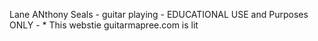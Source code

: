 Lane ANthony Seals - guitar playing - EDUCATIONAL USE and Purposes ONLY - * This webstie guitarmapree.com is lit
